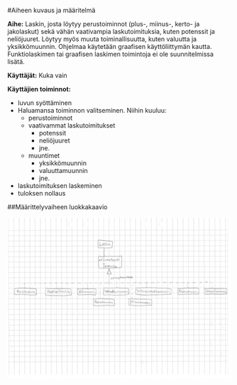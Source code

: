 #Aiheen kuvaus ja määritelmä

**Aihe:** Laskin, josta löytyy perustoiminnot (plus-, miinus-, kerto- ja jakolaskut) sekä vähän vaativampia laskutoimituksia, kuten potenssit ja neliöjuuret. Löytyy myös muuta toiminallisuutta, kuten valuutta ja yksikkömuunnin. Ohjelmaa käytetään graafisen käyttöliittymän kautta. Funktiolaskimen tai graafisen laskimen toimintoja ei ole suunnitelmissa lisätä.

**Käyttäjät:** Kuka vain

**Käyttäjien toiminnot:** 
* luvun syöttäminen
* Haluamansa toiminnon valitseminen. Niihin kuuluu:  
  * perustoiminnot  
  * vaativammat laskutoimitukset    
    * potenssit    
    * neliöjuuret    
    * jne.  
  * muuntimet    
    * yksikkömuunnin    
    * valuuttamuunnin    
    * jne.
* laskutoimituksen laskeminen
* tuloksen nollaus

##Määrittelyvaiheen luokkakaavio

![Kaavio](/dokumentaatio/Kaaviot/MäärittelyvaiheenLuokkakaavio.jpg)
